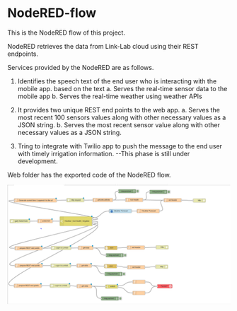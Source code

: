 # NodeRED-flow

This is the NodeRED flow of this project. 

NodeRED retrieves the data from Link-Lab cloud using their REST endpoints.  

Services provided by the NodeRED are as follows.

1. Identifies the speech text of the end user who is interacting with the mobile app. based on the text 
  a. Serves the real-time sensor data to the mobile app 
  b. Serves the real-time weather using weather APIs
 
2. It provides two unique REST end points to the web app. 
  a. Serves the most recent 100 sensors values along with other necessary values as a JSON string. 
  b. Serves the most recent sensor value along with other necessary values as a JSON string. 
  
3. Tring to integrate with Twilio app to push the message to the end user with timely irrigation information. 
  --This phase is still under development. 




Web folder has the exported code of the NodeRED flow. 




![myimage-alt-tag](https://github.com/foris-io/NodeRED-flow/blob/master/images/NodeRED_flow.PNG)
